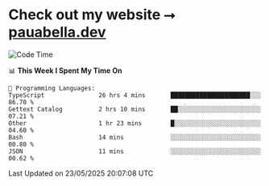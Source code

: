 # Check out my website ⭢ [pauabella.dev](https://pauabella.dev)

<!--START_SECTION:waka-->
![Code Time](http://img.shields.io/badge/Code%20Time-4%2C468%20hrs%2017%20mins-blue)

📊 **This Week I Spent My Time On** 

```text
💬 Programming Languages: 
TypeScript               26 hrs 4 mins       ██████████████████████░░░   86.70 % 
Gettext Catalog          2 hrs 10 mins       ██░░░░░░░░░░░░░░░░░░░░░░░   07.21 % 
Other                    1 hr 23 mins        █░░░░░░░░░░░░░░░░░░░░░░░░   04.60 % 
Bash                     14 mins             ░░░░░░░░░░░░░░░░░░░░░░░░░   00.80 % 
JSON                     11 mins             ░░░░░░░░░░░░░░░░░░░░░░░░░   00.62 % 
```


 Last Updated on 23/05/2025 20:07:08 UTC
<!--END_SECTION:waka-->

